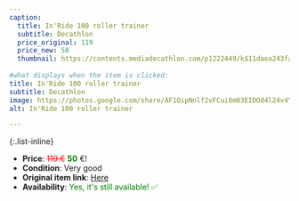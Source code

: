```yaml
---
caption:
  title: In'Ride 100 roller trainer
  subtitle: Decathlon
  price_original: 119
  price_new: 50
  thumbnail: https://contents.mediadecathlon.com/p1222449/k$11daea243fa28beb18c72afda75d56c5/sq/rollentrainer-inride-100.jpg
  
#what displays when the item is clicked:
title: In'Ride 100 roller trainer
subtitle: Decathlon
image: https://photos.google.com/share/AF1QipNnlf2vFCui8m03EIDOd4l24v4YDJXDqgNzetHoHdQb6NqRdW2JAGSjHhKuQuxdxQ/photo/AF1QipNYUA4z7_81YViQNGHuuR979h3kVMGJOlY316R-?key=ZE5EYlJrT25GSmdVVFVIMGpHZ2h2WmJiU0tMYThB
alt: In'Ride 100 roller trainer

---
```

{:.list-inline} 
- **Price**: <span style="color:red"><del>119 €</del></span> <span style="color:green">**50**</span> €!
- **Condition**: Very good
- **Original item link**: [Here](https://www.decathlon.de/p/rollentrainer-in-ride-100/_/R-p-14683)
- **Availability**: <span style='color:green'>Yes, it's still available! ✅</span>
